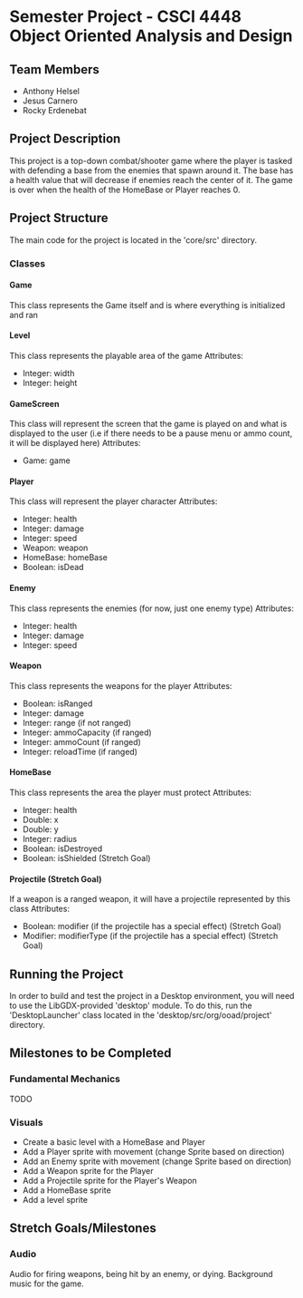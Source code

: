 # Semester Project - CSCI 4448 Object Oriented Analysis and Design

## Team Members
- Anthony Helsel
- Jesus Carnero
- Rocky Erdenebat

## Project Description
This project is a top-down combat/shooter game where the player is tasked with defending a base from the enemies that spawn around it. The base has a health value that will decrease if enemies reach the center of it. The game is over when the health of the HomeBase or Player reaches 0.

## Project Structure
The main code for the project is located in the 'core/src' directory.

### Classes

#### Game
This class represents the Game itself and is where everything is initialized and ran

#### Level
This class represents the playable area of the game
Attributes:
- Integer: width
- Integer: height

#### GameScreen
This class will represent the screen that the game is played on and what is displayed to the user (i.e if there needs to be a pause menu or ammo count, it will be displayed here)
Attributes:
- Game: game

#### Player
This class will represent the player character
Attributes:
- Integer: health
- Integer: damage
- Integer: speed
- Weapon: weapon
- HomeBase: homeBase
- Boolean: isDead

#### Enemy
This class represents the enemies (for now, just one enemy type)
Attributes:
- Integer: health
- Integer: damage
- Integer: speed

#### Weapon
This class represents the weapons for the player
Attributes: 
- Boolean: isRanged
- Integer: damage
- Integer: range (if not ranged)
- Integer: ammoCapacity (if ranged)
- Integer: ammoCount (if ranged)
- Integer: reloadTime (if ranged)

#### HomeBase
This class represents the area the player must protect
Attributes:
- Integer: health
- Double: x
- Double: y
- Integer: radius
- Boolean: isDestroyed
- Boolean: isShielded (Stretch Goal)

#### Projectile (Stretch Goal)
If a weapon is a ranged weapon, it will have a projectile represented by this class
Attributes:
- Boolean: modifier (if the projectile has a special effect) (Stretch Goal)
- Modifier: modifierType (if the projectile has a special effect) (Stretch Goal)

## Running the Project
In order to build and test the project in a Desktop environment, you will need to use the LibGDX-provided 'desktop' module.
To do this, run the 'DesktopLauncher' class located in the 'desktop/src/org/ooad/project' directory.



## Milestones to be Completed

### Fundamental Mechanics
TODO


### Visuals
- Create a basic level with a HomeBase and Player
- Add a Player sprite with movement (change Sprite based on direction)
- Add an Enemy sprite with movement (change Sprite based on direction)
- Add a Weapon sprite for the Player
- Add a Projectile sprite for the Player's Weapon
- Add a HomeBase sprite
- Add a level sprite 

## Stretch Goals/Milestones

### Audio
Audio for firing weapons, being hit by an enemy, or dying. Background music for the game. 
